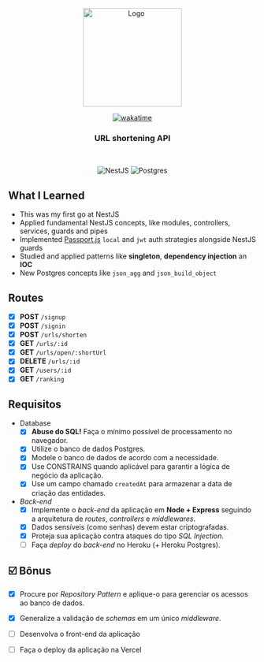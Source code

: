 <div align="center">
  
  <a href="https://celso-trackit.vercel.app/" target="_blank">
    <img src="https://free-url-shortener.rb.gy/url-shortener.png" alt="Logo" width="200">
  </a>
  
[![wakatime](https://wakatime.com/badge/user/8a52c0fd-ec78-403a-81d0-07c674c564b3/project/2b871bd2-1f1a-4d78-89fd-0559e408ad41.svg)](https://wakatime.com/badge/user/8a52c0fd-ec78-403a-81d0-07c674c564b3/project/2b871bd2-1f1a-4d78-89fd-0559e408ad41)
  
  <h3 align="center">
     URL shortening API
  </h3>
    <br />
  
  <div align="center">

   ![NestJS](https://img.shields.io/badge/nestjs-%23E0234E.svg?logo=nestjs&logoColor=white&style=for-the-badge)
   ![Postgres](https://img.shields.io/badge/PostgreSQL-316192?style=for-the-badge&logo=postgresql&logoColor=white)

  </div>
  
</div>

## What I Learned
  
  - This was my first go at NestJS
  - Applied fundamental NestJS concepts, like modules, controllers, services, guards and pipes
  - Implemented [Passport.js](https://www.passportjs.org/) `local` and `jwt` auth strategies alongside NestJS guards
  - Studied and applied patterns like **singleton**, **dependency injection** an **IOC**
  - New Postgres concepts like `json_agg` and `json_build_object`
   
## Routes

  - [X] **POST** `/signup`
  - [X] **POST** `/signin`
  - [X] **POST** `/urls/shorten`
  - [X] **GET** `/urls/:id`
  - [X] **GET** `/urls/open/:shortUrl`
  - [X] **DELETE** `/urls/:id`
  - [X] **GET** `/users/:id`
  - [X] **GET** `/ranking`

## Requisitos

- Database
  - [X]  **Abuse do SQL!** Faça o mínimo possível de processamento no navegador.
  - [X]  Utilize o banco de dados Postgres.
  - [X]  Modele o banco de dados de acordo com a necessidade.
  - [X]  Use CONSTRAINS quando aplicável para garantir a lógica de negócio da aplicação.
  - [X]  Use um campo chamado `createdAt` para armazenar a data de criação das entidades.
- *Back-end*
  - [X]  Implemente o *back-end* da aplicação em **Node + Express** seguindo a arquitetura de *routes*, *controllers* e *middlewares*.
  - [X]  Dados sensíveis (como senhas) devem estar criptografadas.
  - [X]  Proteja sua aplicação contra ataques do tipo *SQL Injection*.
  - [ ]  Faça *deploy* do *back-end* no Heroku (+ Heroku Postgres).

## ☑️ Bônus

  - [X]  Procure por *Repository Pattern* e aplique-o para gerenciar os acessos ao banco de dados.
  - [X]  Generalize a validação de *schemas* em um único *middleware*.
  - [ ]  Desenvolva o front-end da aplicação 
  - [ ]  Faça o deploy da aplicação na Vercel
  
